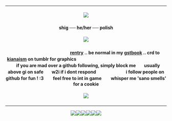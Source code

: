 ***

<h5 align="center">
<img src="https://64.media.tumblr.com/ce9ed24e6321a2e6b1a76f515b2e2ce8/62b1ff3c81ee6a21-c7/s400x600/df9f3e98a4f73bc3265766d9f0c3b3caf614ca26.pnj"/>
</h5>  

<h4 align="center">
shig ── he/her ── polish
</h4> 
<h5 align="center">
<img src="https://64.media.tumblr.com/83e64ca9b82c726a13418fc7e33f2ecc/62b1ff3c81ee6a21-b7/s640x960/a4dfbcc2ed10fbac816b686932c987edee951212.gifv"/>
</h5>  
<h4 align="center">

ㅤㅤㅤㅤㅤㅤㅤㅤㅤㅤㅤㅤㅤㅤ[rentry](https://rentry.co/rmkshig) .. be normal in my [gstbook](https://bemyguest.123guestbook.com/) .. crd to [kianaism](https://www.tumblr.com/kianaism/736706092205277184/furina-graphics?source=share) on tumblr for graphics ㅤㅤㅤㅤㅤㅤㅤㅤㅤㅤㅤㅤㅤㅤㅤㅤ
ㅤㅤㅤㅤㅤㅤif you are mad over a github following, simply block meㅤㅤusually above gi on safeㅤㅤw2i if i dont respondㅤㅤㅤㅤㅤㅤㅤ
i follow people on github for fun ! :3ㅤㅤ feel free to int in gameㅤㅤ whisper me 'sano smells' for a cookie
</h4>

<h5 align="center">
<img src="https://64.media.tumblr.com/c537725480c79aa443fe84cd77e50556/62b1ff3c81ee6a21-3c/s400x600/9c3306dd91ff60384ade76267c42e756c6a09d0f.pnj"/>
</h5>  

***
<p align ="center">
<img src="https://external-media.spacehey.net/media/sJtfXyZngNj7jF_Rp4mV2jCmmn2wptj_UaSJJkDIhYO0=/https://i.postimg.cc/VLDyS4sp/96514967.jpg"/><img src="https://y2k.neocities.org/stamps/tumblr_inline_pbk6zbvnsb1vjkfs0_540.png"/><img src="https://y2k.neocities.org/stamps/my_memory_sucks_by_renatalmar.png"/><img src="https://external-media.spacehey.net/media/sBf_WuCdpYu3tWd8uGNiNF-vomFdmUYUjyeyTcoQaG4Y=/https://media.discordapp.net/attachments/988467825452670996/988470269180014632/11.gif"/><img src="https://64.media.tumblr.com/d119023c93b5ccf0cb43b15ca0f0d4df/tumblr_pxdvwo0Ie21xbgu08o3_100.png" /><img src="https://supplies.ju.mp/assets/images/gallery01/f3384d1e.png?v=9163b103" />
</p>

